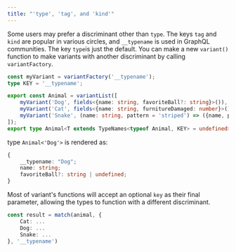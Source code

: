 ```yaml
---
title: "'type', 'tag', and 'kind'"
---
```


Some users may prefer a discriminant other than `type`. The keys `tag` and `kind` are popular in various circles, and `__typename` is used in GraphQL communities. The key `type`is just the default. You can make a new `variant()` function to make variants with another discriminant by calling `variantFactory`.

```typescript
const myVariant = variantFactory('__typename');
type KEY = '__typename';

export const Animal = variantList([
    myVariant('Dog', fields<{name: string, favoriteBall?: string}>()),
    myVariant('Cat', fields<{name: string, furnitureDamaged: number}>()),
    myVariant('Snake', (name: string, pattern = 'striped') => ({name, pattern})),
]);
export type Animal<T extends TypeNames<typeof Animal, KEY> = undefined> = VariantOf<typeof Animal, T, KEY>;
```

type `Animal<'Dog'>` is rendered as:
```typescript
{
    __typename: "Dog";
    name: string;
    favoriteBall?: string | undefined;
}
```

Most of variant's functions will accept an optional `key` as their final parameter, allowing the types to function with a different discriminant.
```typescript
const result = match(animal, {
    Cat: ...
    Dog: ...
    Snake: ...
}, '__typename')
```
